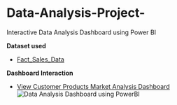 # Data-Analysis-Project-
Interactive Data Analysis Dashboard using Power BI


**Dataset used**
- <a href="https://github.com/SyedaAnjumDS/Data-Analysis-Project-/blob/main/Fact_Sales_Data%2B1.xlsx" > Fact_Sales_Data </a>

**Dashboard Interaction**
- <a href="https://github.com/SyedaAnjumDS/Data-Analysis-Project-/blob/main/Data%20Analysis%20Dashboard%20using%20PowerBI.png" > View Customer Products Market Analysis Dashboard </a>
![Data Analysis Dashboard using PowerBI](https://github.com/user-attachments/assets/d11ff41b-034b-4869-bfcd-481c41c16478)
